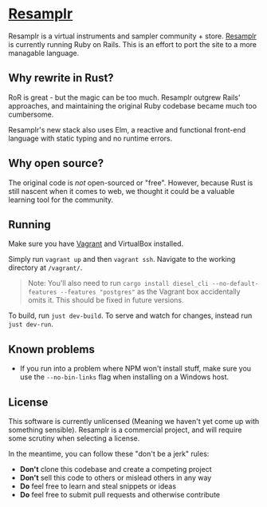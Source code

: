 # [Resamplr](https://resamplr.com)

Resamplr is a virtual instruments and sampler community + store.  [Resamplr](https://resamplr.com) is currently running Ruby on Rails.  This is an effort to port the site to a more managable language.

## Why rewrite in Rust?
RoR is great - but the magic can be too much.  Resamplr outgrew Rails' approaches, and maintaining the original Ruby codebase became much too cumbersome.  

Resamplr's new stack also uses Elm, a reactive and functional front-end language with static typing and no runtime errors.

## Why open source?
The original code is *not* open-sourced or "free".  However, because Rust is still nascent when it comes to web, we thought it could be a valuable learning tool for the community.   

## Running
Make sure you have [Vagrant](https://www.vagrantup.com/) and VirtualBox installed.

Simply run `vagrant up` and then `vagrant ssh`.  Navigate to the working directory at `/vagrant/`.

> Note: You'll also need to run `cargo install diesel_cli --no-default-features --features "postgres"` as the Vagrant box accidentally omits it.  This should be fixed in future versions.

To build, run `just dev-build`.  To serve and watch for changes,
instead run `just dev-run`.

## Known problems
- If you run into a problem where NPM won't install stuff, make sure you use the `--no-bin-links` flag when installing on a Windows host.

## License 
This software is currently unlicensed (Meaning we haven't yet come up with something sensible).  Resamplr is a commercial project, and will require some scrutiny when selecting a license.

In the meantime, you can follow these "don't be a jerk" rules:

- **Don't** clone this codebase and create a competing project
- **Don't** sell this code to others or mislead others in any way
- **Do** feel free to learn and steal snippets or ideas
- **Do** feel free to submit pull requests and otherwise contribute
